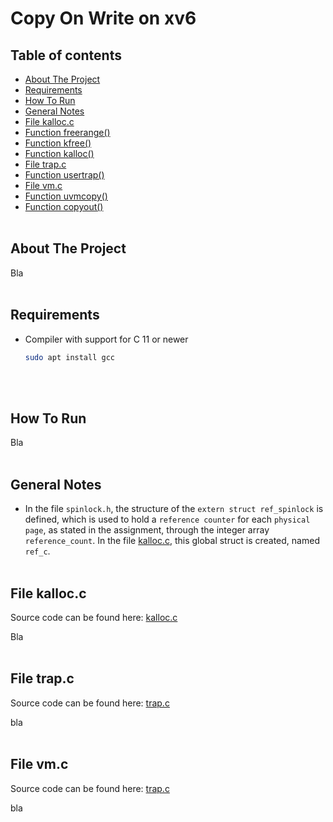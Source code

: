 # Copy On Write on xv6

## Table of contents
* [About The Project](#about-the-project)
* [Requirements](#requirements)
* [How To Run](#how-to-run)
* [General Notes](#general-notes)
* [File kalloc.c](#file-kallocc)
* [Function freerange()](#function-freerange())
* [Function kfree()](#function-kfree())
* [Function kalloc()](#function-kalloc())
* [File trap.c](#file-trapc)
* [Function usertrap()](#function-usertrap())
* [File vm.c](#file-vmc)
* [Function uvmcopy()](#function-uvmcopy())
* [Function copyout()](#function-copyout())
<br/><br/>

## About The Project
Bla
<br/><br/>

## Requirements
* Compiler with support for C 11 or newer
  ```sh
  sudo apt install gcc
  ```
<br/><br/>

## How To Run 
Bla
<br/><br/>

## General Notes
* In the file `spinlock.h`, the structure of the `extern struct ref_spinlock` is defined, which is used to hold a `reference counter` for each `physical page`, as stated in the assignment, through the integer array `reference_count`. 
In the file [kalloc.c](https://github.com/chrisioan/), this global struct is created, named `ref_c`.
<br/><br/>

## File kalloc.c
Source code can be found here: [kalloc.c](https://github.com/chrisioan/)

Bla
<br/><br/>

## File trap.c
Source code can be found here: [trap.c](https://github.com/chrisioan/)

bla
<br/><br/>

## File vm.c
Source code can be found here: [trap.c](https://github.com/chrisioan/)

bla
<br/><br/>
